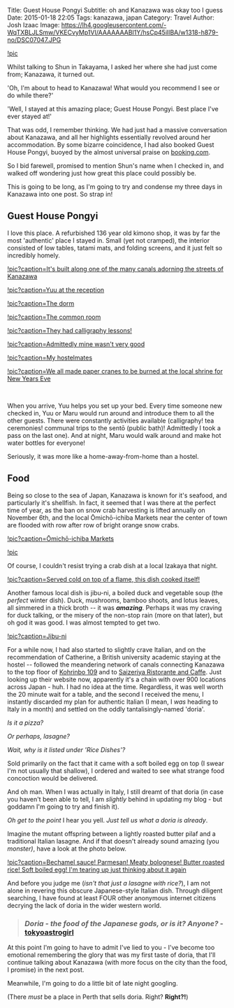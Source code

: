 Title: Guest House Pongyi
Subtitle: oh and Kanazawa was okay too I guess
Date: 2015-01-18 22:05
Tags: kanazawa, japan
Category: Travel
Author: Josh Izaac
Image: https://lh4.googleusercontent.com/-WqTXBLJLSmw/VKECvyMp1VI/AAAAAAABI1Y/hsCp45iIlBA/w1318-h879-no/DSC07047.JPG

[!pic](https://lh4.googleusercontent.com/-WqTXBLJLSmw/VKECvyMp1VI/AAAAAAABI1Y/hsCp45iIlBA/w1318-h879-no/DSC07047.JPG)

<!-- PELICAN_BEGIN_SUMMARY -->

Whilst talking to Shun in Takayama, I asked her where she had just come from; Kanazawa, it turned out.

'Oh, I'm about to head to Kanazawa! What would you recommend I see or do while there?'

'Well, I stayed at this amazing place; Guest House Pongyi. Best place I've ever stayed at!'

That was odd, I remember thinking. We had just had a massive conversation about Kanazawa, and all her highlights essentially revolved around her accommodation. By some bizarre coincidence, I had also booked Guest House Pongyi, buoyed by the almost universal praise on [booking.com](http://www.booking.com/hotel/jp/guest-house-pongyi.en-gb.html).

So I bid farewell, promised to mention Shun's name when I checked in, and walked off wondering just how great this place could possibly be.

This is going to be long, as I'm going to try and condense my three days in Kanazawa into one post. So strap in!

<!-- PELICAN_END_SUMMARY -->

## Guest House Pongyi

I love this place. A refurbished 136 year old kimono shop, it was by far the most 'authentic' place I stayed in. Small (yet not cramped), the interior consisted of low tables, tatami mats, and folding screens, and it just felt so incredibly homely.

[!pic?caption=It's built along one of the many canals adorning the streets of Kanazawa](https://lh6.googleusercontent.com/-7K32zcxe_FM/VKECq0DBJlI/AAAAAAABI0M/i_kPywfjc0Q/w1318-h879-no/DSC07039.JPG)

[!pic?caption=Yuu at the reception](https://lh3.googleusercontent.com/-xtJXXEhjwO0/VKECuEbfsvI/AAAAAAABI0s/vrgYjlm0iHM/w1318-h879-no/DSC07044.JPG)

[!pic?caption=The dorm](https://lh4.googleusercontent.com/-8UYX2Z5LueI/VKEChdE7okI/AAAAAAABIys/R5aX5xfjXY0/w1318-h879-no/DSC06789.JPG)

[!pic?caption=The common room](https://lh4.googleusercontent.com/-emLQwpu7Hmg/VKECiOdGSHI/AAAAAAABIy0/kYtRGkFlSiA/w1318-h879-no/DSC06791.JPG)

[!pic?caption=They had calligraphy lessons&#33;](https://lh3.googleusercontent.com/-UO07QVE7CsQ/VKECj_SgmyI/AAAAAAABIzE/LJkLP6C25JM/w1318-h879-no/DSC06793.JPG)

[!pic?caption=Admittedly mine wasn't very good](https://lh4.googleusercontent.com/-lnNIfNpL53w/VKECkrx6NfI/AAAAAAABIzM/ZA9lZP3Eq4M/w1318-h879-no/DSC06794.JPG)

[!pic?caption=My hostelmates](https://lh6.googleusercontent.com/-ZHr0QHmRtXw/VKEEaZwPTEI/AAAAAAABJAc/15jVtm6pjiA/w1318-h879-no/DSC06798-SMILE.jpg)

[!pic?caption=We all made paper cranes to be burned at the local shrine for New Years Eve](https://lh5.googleusercontent.com/-e774Y89LSiw/VKECou3NzvI/AAAAAAABIz0/PJYh6GHD_m4/w1318-h879-no/DSC06800.JPG)

<br>

When you arrive, Yuu helps you set up your bed. Every time someone new checked in, Yuu or Maru would run around and introduce them to all the other guests. There were constantly activities available (calligraphy! tea ceremonies! communal trips to the sentō (public bath)! Admittedly I took a pass on the last one). And at night, Maru would walk around and make hot water bottles for everyone!

Seriously, it was more like a home-away-from-home than a hostel.

## Food
Being so close to the sea of Japan, Kanazawa is known for it's seafood, and particularly it's shellfish. In fact, it seemed that I was there at the perfect time of year, as the ban on snow crab harvesting is lifted annually on November 6th, and the local Ōmichō-ichiba Markets near the center of town are flooded with row after row of bright orange snow crabs.

[!pic?caption=Ōmichō-ichiba Markets](https://lh4.googleusercontent.com/-ggiGT4-JHo8/VKECJMmf-5I/AAAAAAABIvk/f_oDMid6DiY/w1349-h900-no/DSC06804.JPG)

[!pic](https://lh6.googleusercontent.com/-EQUkqaCMPX8/VKECJ4npGuI/AAAAAAABIvs/mbqpOEoRaK8/w1349-h900-no/DSC06805.JPG)

Of course, I couldn't resist trying a crab dish at a local Izakaya that night.

[!pic?caption=Served cold on top of a flame, this dish cooked itself!](https://lh4.googleusercontent.com/-hX8LZCQ5LIQ/VKKuES769_I/AAAAAAABJP0/Rq3nyIH9oLo/w1306-h871-no/DSC07052.JPG)

Another famous local dish is jibu-ni, a boiled duck and vegetable soup (the *perfect* winter dish). Duck, mushrooms, bamboo shoots, and lotus leaves, all simmered in a thick broth -- it was ***amazing***. Perhaps it was my craving for duck talking, or the misery of the non-stop rain (more on that later), but oh god it was good. I was almost tempted to get two.

[!pic?caption=Jibu-ni](https://lh6.googleusercontent.com/-V3VMKdPklmg/VKKuCpVZUCI/AAAAAAABJPk/oJwx3MAAPEA/w1306-h871-no/DSC07048.JPG)

For a while now, I had also started to slightly crave Italian, and on the recommendation of Catherine, a British university academic staying at the hostel -- followed the meandering network of canals connecting Kanazawa to the top floor of [Kohrinbo 109](http://www.kohrinbo109.com/) and to [Saizeriya Ristorante and Caffe](http://www.saizeriya.co.jp/). Just looking up their website now, apparently it's a chain with over 900 locations across Japan - huh. I had no idea at the time. Regardless, it was well worth the 20 minute wait for a table, and the second I received the menu, I instantly discarded my plan for authentic Italian (I mean, I *was* heading to Italy in a month) and settled on the oddly tantalisingly-named 'doria'.

*Is it a pizza?*

*Or perhaps, lasagne?*

*Wait, why is it listed under 'Rice Dishes'?*

Sold primarily on the fact that it came with a soft boiled egg on top (I swear I'm not usually that shallow), I ordered and waited to see what strange food concoction would be delivered.

And oh man. When I was actually in Italy, I still dreamt of that doria (in case you haven't been able to tell, I am *slightly* behind in updating my blog - but goddamn I'm going to try and finish it).

*Oh get to the point* I hear you yell. *Just tell us what a doria is already*.

Imagine the mutant offspring between a lightly roasted butter pilaf and a traditional Italian lasagne. And if that doesn't already sound amazing (you *monster)*, have a look at the photo below.

[!pic?caption=Bechamel sauce! Parmesan! Meaty bolognese! Butter roasted rice! Soft boiled egg! I'm tearing up just thinking about it again](https://lh6.googleusercontent.com/-T134mGEhrB8/VKEB-m6Ql1I/AAAAAAABIuA/v95CzisKOoo/w1306-h871-no/DSC06979.JPG)

And before you judge me (*isn't that just a lasagne with rice?*), I am not alone in revering this obscure Japanese-style Italian dish. Through diligent searching, I have found at least FOUR other anonymous internet citizens decrying the lack of doria in the wider western world.

> ### *Doria - the food of the Japanese gods, or is it? Anyone?* -[tokyoastrogirl](http://chowhound.chow.com/topics/51357)

At this point I'm going to have to admit I've lied to you - I've become too emotional remembering the glory that was my first taste of doria, that I'll continue talking about Kanazawa (with more focus on the city than the food, I promise) in the next post.

Meanwhile, I'm going to do a little bit of late night googling.

(There *must* be a place in Perth that sells doria. Right? **Right?!**)